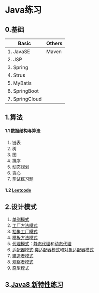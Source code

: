 # Java练习
## 0.基础
|Basic     |Others |
|----------|----------|
|1. JavaSE |  Maven   |
|2. JSP	   ||
|3. Spring ||
|4. Strus  ||
|5. MyBatis||
|6. SpringBoot||
|7. SpringCloud||

## 1.算法
#### 1.1 数据结构与算法
1. 链表
1. 树
1. 图
1. 排序
1. 动态规划
1. 贪心
1. [笔试练习题](src/test/exercise/README.md)

#### 1.2 [Leetcode](src/leetcode/)

## 2.设计模式
1. [单例模式](src/dev/designpattern/singleton)
1. [工厂方法模式](src/dev/designpattern/factorymethod)
1. [抽象工厂模式](src/dev/designpattern/abstractfactory)
1. [模板方法模式](src/dev/designpattern/model)
1. [代理模式](src/dev/designpattern)：[静态代理](src/dev/designpattern/proxy/staticproxy)和[动态代理](src/dev/designpattern/proxy/dynamicproxy)
1. [适配器模式](src/dev/designpattern/adapter):[类适配器模式](src/dev/designpattern/adapter/classAdapter)和[对象适配器模式](src/dev/designpattern/adapter/objectAdapter)
2. [建造者模式](src/dev/designpattern/builder)
2. [观察者模式](src/dev/designpattern/observer)
2. [原型模式](src/dev/designpattern/prototype)

## 3.[Java8 新特性练习](./src/test/java8test/)
